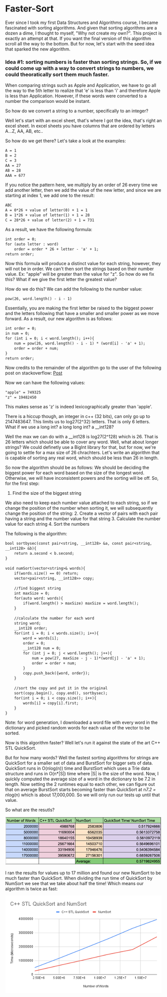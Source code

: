 # Faster-Sort

Ever since I took my first Data Structures and Algorithms course, I became fascinated with sorting algorithms. And given that sorting algorithms are a dozen a dime, I thought to myself, "Why not create my own?". This project is exactly an attempt at that. If you want the final version of this algorithm scroll all the way to the bottom. But for now, let's start with the seed idea that sparked the new algorithm.

### Idea #1: sorting numbers is faster than sorting strings. So, if we could come up with a way to convert strings to numbers, we could theoratically sort them much faster.

When comparing strings such as Apple and Application, we have to go all the way to the 5th letter to realize that 'e' is less than 'i' and therefore Apple is less than Application. However, if these words were converted to a number the comparison would be instant.

So how do we convert a string to a number, specifically to an integer?

Well let's start with an excel sheet, that's where I got the idea, that's right an excel sheet. In excel sheets you have columns that are ordered by letters A...Z, AA, AB, etc..

So how do we get there? Let's take a look at the examples:

```
A = 1
B = 2
C = 3
AA = 27
AB = 28
AAA = 677
```

If you notice the pattern here, we multiply by an order of 26 every time we add another letter, then we add the value of the new letter, and since we are starting at index 1, we add one to the result:

```
ABC
A = 0*26 + value of letter(0) + 1 = 1
B = 1*26 + value of letter(1) + 1 = 28
C = 28*26 + value of letter(2) + 1 = 731
```
As a result, we have the following formula:

```
int order = 0;
for (auto letter : word)
    order = order * 26 + letter - 'a' + 1;
return order;
```

Now this formula will produce a distinct value for each string, however, they will not be in order. We can't then sort the strings based on their number value. Ex: "apple" will be greater than the value for "z". So how do we fix this? What if we give the first letter the greatest value?

How do we do this? We can add the following to the number value:

```
pow(26, word.length() - i - 1)
```
Essentially, you are making the first letter be raised to the biggest power and the letters following that have a smaller and smaller power as we move forward. As a result, our new algorithm is as follows:

```
int order = 0;
in num = 0;
for (int i = 0; i < word.length(); i++){
    num = pow(26, word.length() - i - 1) * (word[i] - 'a' + 1);
    order = order + num;
}
return order;
```
Now credits to the remainder of the algorithm go to the user of the following post on stackoverflow: [Post](https://stackoverflow.com/questions/16521148/string-to-unique-integer-hashing)

Now we can have the following values:
```
"apple" = 749325
"z" = 19482450
```

This makes sense as 'z' is indeed lexicographically greater than 'apple'.

There is a hiccup though, an integer in c++ (32 bits), can only go up to 2147483647. This limits us to log27(2^32) letters. That is only 6 letters. What if we use a long int? a long long int? a __int128?

Well the max we can do with a __int128 is log27(2^128) which is 26. That is 26 letters which should be able to cover any word. Well, what about longer strings? We could definetly use a BigInt library for that, but for now, we're going to settle for a max size of 26 chrachters. Let's write an algorithm that is capable of sorting any real word, which should be less than 26 in length.

So now the algorithm should be as follows:
We should  be deciding the biggest power for each word based on the size of the longest word. Otherwise, we will have inconsistent powers and the sorting will be off. So, for the first step:
1. Find the size of the biggest string

We also need to keep each number value attached to each string, so if we change the position of the number when sorting it, we will subsequently change the position of the string:
2. Create a vector of pairs with each pair having a string and the number value for that string
3. Calculate the number value for each string
4. Sort the numbers

The following is the algorithm:

```
bool sortbysec(const pair<string, __int128> &a, const pair<string, __int128> &b){
    return a.second < b.second;
}

void numSort(vector<string>& words){
	if(words.size() == 0) return;
	vector<pair<string, __int128>> copy;

	//find biggest string
	int maxSize = 0;
	for(auto word: words){
		if(word.length() > maxSize) maxSize = word.length();
	}
		
	//calculate the number for each word	
	string word;
	__int128 order;
	for(int i = 0; i < words.size(); i++){
		word = words[i];
		order = 0;
		__int128 num = 0;
		for (int j = 0; j < word.length(); j++){
			num = pow(27, maxSize - j - 1)*(word[j] - 'a' + 1);
			order = order + num;
		}
    	copy.push_back({word, order});
	}

	//sort the copy and put it in the original
	sort(copy.begin(), copy.end(), sortbysec);
	for(int i = 0; i < copy.size(); i++){
		words[i] = copy[i].first;
	}	
}
```

Note: for word generation, I downloaded a word file with every word in the dictionary and picked random words for each value of the vector to be sorted.

Now is this algorithm faster? Well let's run it against the state of the art C++ STL QuickSort.

But for how many words? Well the fastest sorting algorithms for strings are QuickSort for a smaller set of data and BurstSort for bigger sets of data. QuickSort runs in O(nlog(n)) time and BurstSort which uses a Trie data structure and runs in O(n*|S|) time where |S| is the size of the word. Now, I quickly computed the average size of a word in the dictionary to be 7.2 in length. Now setting the 2 runtimes equal to each other, we can figure out that on average BurstSort starts becoming faster than QuickSort at n*7.2 = n*log(n) which is about 17,000,000. So we will only run our tests up until that value.

So what are the resutls?

![Data for NumSort](/images/numsortdata.png)

I ran the results for values up to 17 million and found our new NumSort to be much faster than QuickSort. When dividing the run time of QuickSort by NumSort we see that we take about half the time! Which means our algorithm is twice as fast:

![Chart for NumSort](/images/numsortchart.png)








